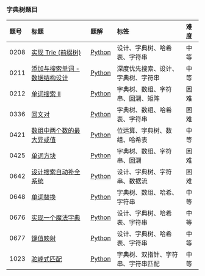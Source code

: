 ### 字典树题目

| 题号 | 标题                                                                                                      | 题解                                                                                                                                                                                                          | 标签                               | 难度 |
| :--- | :-------------------------------------------------------------------------------------------------------- | :------------------------------------------------------------------------------------------------------------------------------------------------------------------------------------------------------------ | :--------------------------------- | :--- |
| 0208 | [实现 Trie (前缀树)](https://leetcode.cn/problems/implement-trie-prefix-tree/)                            | [Python](https://github.com/itcharge/LeetCode-Py/blob/main/Solutions/0208.%20%E5%AE%9E%E7%8E%B0%20Trie%20%28%E5%89%8D%E7%BC%80%E6%A0%91%29.md)                                                                | 设计、字典树、哈希表、字符串       | 中等 |
| 0211 | [添加与搜索单词 - 数据结构设计](https://leetcode.cn/problems/design-add-and-search-words-data-structure/) | [Python](https://github.com/itcharge/LeetCode-Py/blob/main/Solutions/0211.%20%E6%B7%BB%E5%8A%A0%E4%B8%8E%E6%90%9C%E7%B4%A2%E5%8D%95%E8%AF%8D%20-%20%E6%95%B0%E6%8D%AE%E7%BB%93%E6%9E%84%E8%AE%BE%E8%AE%A1.md) | 深度优先搜索、设计、字典树、字符串 | 中等 |
| 0212 | [单词搜索 II](https://leetcode.cn/problems/word-search-ii/)                                               | [Python](https://github.com/itcharge/LeetCode-Py/blob/main/Solutions/0212.%20%E5%8D%95%E8%AF%8D%E6%90%9C%E7%B4%A2%20II.md)                                                                                    | 字典树、数组、字符串、回溯、矩阵   | 困难 |
| 0336 | [回文对](https://leetcode.cn/problems/palindrome-pairs/)                                                  | [Python](https://github.com/itcharge/LeetCode-Py/blob/main/Solutions/0336.%20%E5%9B%9E%E6%96%87%E5%AF%B9.md)                                                                                                  | 字典树、数组、哈希表、字符串       | 困难 |
| 0421 | [数组中两个数的最大异或值](https://leetcode.cn/problems/maximum-xor-of-two-numbers-in-an-array/)          | [Python](https://github.com/itcharge/LeetCode-Py/blob/main/Solutions/0421.%20%E6%95%B0%E7%BB%84%E4%B8%AD%E4%B8%A4%E4%B8%AA%E6%95%B0%E7%9A%84%E6%9C%80%E5%A4%A7%E5%BC%82%E6%88%96%E5%80%BC.md)                 | 位运算、字典树、数组、哈希表       | 中等 |
| 0425 | [单词方块](https://leetcode.cn/problems/word-squares/)                                                    | [Python](https://github.com/itcharge/LeetCode-Py/blob/main/Solutions/0425.%20%E5%8D%95%E8%AF%8D%E6%96%B9%E5%9D%97.md)                                                                                         | 字典树、数组、字符串、回溯         | 困难 |
| 0642 | [设计搜索自动补全系统](https://leetcode.cn/problems/design-search-autocomplete-system/)                   | [Python](https://github.com/itcharge/LeetCode-Py/blob/main/Solutions/0642.%20%E8%AE%BE%E8%AE%A1%E6%90%9C%E7%B4%A2%E8%87%AA%E5%8A%A8%E8%A1%A5%E5%85%A8%E7%B3%BB%E7%BB%9F.md)                                   | 设计、字典树、字符串、数据流       | 困难 |
| 0648 | [单词替换](https://leetcode.cn/problems/replace-words/)                                                   | [Python](https://github.com/itcharge/LeetCode-Py/blob/main/Solutions/0648.%20%E5%8D%95%E8%AF%8D%E6%9B%BF%E6%8D%A2.md)                                                                                         | 字典树、数组、哈希、字符串         | 中等 |
| 0676 | [实现一个魔法字典](https://leetcode.cn/problems/implement-magic-dictionary/)                              | [Python](https://github.com/itcharge/LeetCode-Py/blob/main/Solutions/0676.%20%E5%AE%9E%E7%8E%B0%E4%B8%80%E4%B8%AA%E9%AD%94%E6%B3%95%E5%AD%97%E5%85%B8.md)                                                     | 设计、字典树、哈希表、字符串       | 中等 |
| 0677 | [键值映射](https://leetcode.cn/problems/map-sum-pairs/)                                                   | [Python](https://github.com/itcharge/LeetCode-Py/blob/main/Solutions/0677.%20%E9%94%AE%E5%80%BC%E6%98%A0%E5%B0%84.md)                                                                                         | 设计、字典树、哈希表、字符串       | 中等 |
| 1023 | [驼峰式匹配](https://leetcode.cn/problems/camelcase-matching/)                                            | [Python](https://github.com/itcharge/LeetCode-Py/blob/main/Solutions/1023.%20%E9%A9%BC%E5%B3%B0%E5%BC%8F%E5%8C%B9%E9%85%8D.md)                                                                                | 字典树、双指针、字符串、字符串匹配 | 中等 |

